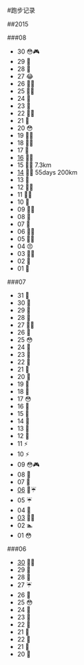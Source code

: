 #跑步记录


##2015


###08
* 30 😳🎮
* 29 💪
* 28 💪
* 27 😂 
* 26 🏃💪 
* 25 🏃💪 
* 24 💪
* 23 💪
* 22 🏃💪 
* 21 💪
* 20 😳 
* 19 🏃💪 
* 18 🏃💪 
* 17 💊
* [16](posts/201508/16.md) 🍷🍲
* 15 🏃💪 7.3km
* [14](posts/201508/14.md) 🏃💪 55days 200km
* 13 🏃
* 12 🏃💪
* 11 🏃💪
* 10 🏃
* 09 🏃💪
* 08 💪
* 07 💪
* 06 🏃💪
* 05 🏃💪
* 04 😠
* 03 🏃💪
* 02 💪
* 01 💪

###07

* 31 🏃
* 30 💪
* 29 🏃
* 28 🏃
* 27 🏃🏃
* 26 💪
* 25 😳
* 24 🏃
* 23 🏃
* 22 🏃
* 21 🏃
* 20 🏃
* 19 🏃
* 18 🏃
* 17 😳
* 16 🏃
* 15 🏃
* 14 🏃
* 13 🏃
* 12 🏃
* 11 ⚡️
* 10 ⚡️
* 09 😳🎮
* 08 🏃
* 07 🏃
* [06](posts/201507/06.md) 🏃☔️
* 05 ☔️
* 04 🏃
* [03](posts/201507/03.md) 🏃👟
* 02 🏊
* 01 😳



###06

* [30](posts/201506/30.md) 🎉😳
* 29 🏃
* 28 🏃
* 27 ☔️
* 26 🏃
* 25 😳
* 24 🏃
* 23 🏃
* 22 🏃
* 21 🏃
* 22 🏃
* 21 🏃
* 20 🏃
